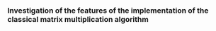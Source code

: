 ### Investigation of the features of the implementation of the classical matrix multiplication algorithm
